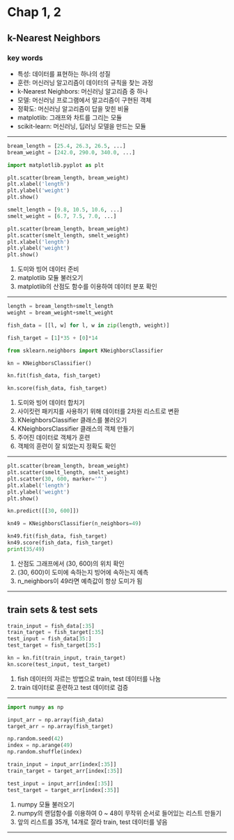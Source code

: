 # Chap 1, 2

## k-Nearest Neighbors

### key words

* 특성: 데이터를 표현하는 하나의 성질
* 훈련: 머신러닝 알고리즘이 데이터의 규칙을 찾는 과정
* k-Nearest Neighbors: 머신러닝 알고리즘 중 하나
* 모델: 머신러닝 프로그램에서 알고리즘이 구현된 객체
* 정확도: 머신러닝 알고리즘이 답을 맞힌 비율
* matplotlib: 그래프와 차트를 그리는 모듈
* scikit-learn: 머신러닝, 딥러닝 모델을 만드는 모듈
---
```python
bream_length = [25.4, 26.3, 26.5, ...]
bream_weight = [242.0, 290.0, 340.0, ...]

import matplotlib.pyplot as plt

plt.scatter(bream_length, bream_weight)
plt.xlabel('length')
plt.ylabel('weight')
plt.show()

smelt_length = [9.8, 10.5, 10.6, ...]
smelt_weight = [6.7, 7.5, 7.0, ...]

plt.scatter(bream_length, bream_weight)
plt.scatter(smelt_length, smelt_weight)
plt.xlabel('length')
plt.ylabel('weight')
plt.show()
```
1. 도미와 빙어 데이터 준비
2. matplotlib 모듈 불러오기
3. matplotlib의 산점도 함수를 이용하여 데이터 분포 확인
---
```python
length = bream_length+smelt_length
weight = bream_weight+smelt_weight

fish_data = [[l, w] for l, w in zip(length, weight)]

fish_target = [1]*35 + [0]*14

from sklearn.neighbors import KNeighborsClassifier

kn = KNeighborsClassifier()

kn.fit(fish_data, fish_target)

kn.score(fish_data, fish_target)
```
1. 도미와 빙어 데이터 합치기
2. 사이킷런 패키지를 사용하기 위해 데이터를 2차원 리스트로 변환
3. KNeighborsClassifier 클래스를 불러오기
4. KNeighborsClassifier 클래스의 객체 만들기
5. 주어진 데이터로 객체가 훈련
6. 객체의 훈련이 잘 되었는지 정확도 확인
---
```python
plt.scatter(bream_length, bream_weight)
plt.scatter(smelt_length, smelt_weight)
plt.scatter(30, 600, marker='^')
plt.xlabel('length')
plt.ylabel('weight')
plt.show()

kn.predict([[30, 600]])

kn49 = KNeighborsClassifier(n_neighbors=49)

kn49.fit(fish_data, fish_target)
kn49.score(fish_data, fish_target)
print(35/49)
```
1. 산점도 그래프에서 (30, 600)의 위치 확인
2. (30, 600)이 도미에 속하는지 빙어에 속하는지 예측
3. n_neighbors이 49라면 예측값이 항상 도미가 됨
---
## train sets & test sets
```python
train_input = fish_data[:35]
train_target = fish_target[:35]
test_input = fish_data[35:]
test_target = fish_target[35:]

kn = kn.fit(train_input, train_target)
kn.score(test_input, test_target)
```
1. fish 데이터의 자르는 방법으로 train, test 데이터를 나눔
2. train 데이터로 훈련하고 test 데이터로 검증
---
```python
import numpy as np

input_arr = np.array(fish_data)
target_arr = np.array(fish_target)

np.random.seed(42)
index = np.arange(49)
np.random.shuffle(index)

train_input = input_arr[index[:35]]
train_target = target_arr[index[:35]]

test_input = input_arr[index[:35]]
test_target = target_arr[index[:35]]
```
1. numpy 모듈 불러오기
2. numpy의 랜덤함수를 이용하여 0 ~ 48이 무작위 순서로 들어있는 리스트 만들기
3. 앞의 리스트를 35개, 14개로 잘라 train, test 데이터를 넣음
---